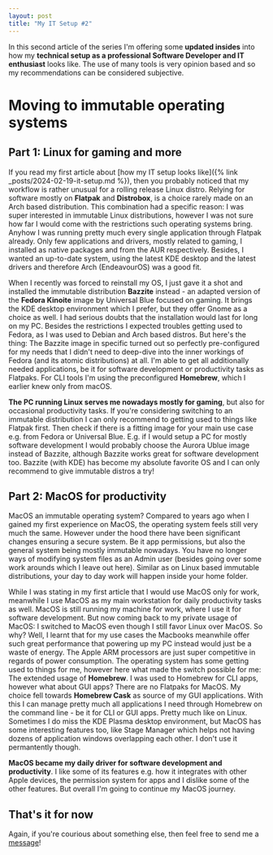 ```yaml
---
layout: post
title: "My IT Setup #2"
---
```

In this second article of the series I'm offering some **updated insides** into how my **technical setup as a professional Software Developer and IT enthusiast** looks like. 
The use of many tools is very opinion based and so my recommendations can be considered subjective.

# Moving to immutable operating systems

## Part 1: Linux for gaming and more
If you read my first article about [how my IT setup looks like]({% link _posts/2024-02-19-it-setup.md %}), then you probably noticed that my workflow is rather unusual for a rolling release Linux distro.
Relying for software mostly on **Flatpak** and **Distrobox**, is a choice rarely made on an Arch based distribution.
This combination had a specific reason: I was super interested in immutable Linux distributions, however I was not sure how far I would come with the restrictions such operating systems bring.
Anyhow I was running pretty much every single application through Flatpak already. Only few applications and drivers, mostly related to gaming, I installed as native packages and from the AUR respectively.
Besides, I wanted an up-to-date system, using the latest KDE desktop and the latest drivers and therefore Arch (EndeavourOS) was a good fit.

When I recently was forced to reinstall my OS, I just gave it a shot and installed the immutable distribution **Bazzite** instead - an adapted version of the **Fedora Kinoite** image by Universal Blue focused on gaming. It brings the KDE desktop environment which I prefer, but they offer Gnome as a choice as well.
I had serious doubts that the installation would last for long on my PC. Besides the restrictions I expected troubles getting used to Fedora, as I was used to Debian and Arch based distros.
But here's the thing: The Bazzite image in specific turned out so perfectly pre-configured for my needs that I didn't need to deep-dive into the inner workings of Fedora (and its atomic distributions) at all.
I'm able to get all additionally needed applications, be it for software development or productivity tasks as Flatpaks. For CLI tools I'm using the preconfigured **Homebrew**, which I earlier knew only from macOS.

**The PC running Linux serves me nowadays mostly for gaming**, but also for occasional productivity tasks. If you're considering switching to an immutable distribution I can only recommend to getting used to things like Flatpak first. Then check if there is a fitting image for your main use case e.g. from Fedora or Universal Blue. E.g. if I would setup a PC for mostly software development I would probably choose the Aurora Ublue image instead of Bazzite, although Bazzite works great for software development too.
Bazzite (with KDE) has become my absolute favorite OS and I can only recommend to give immutable distros a try!

## Part 2: MacOS for productivity
MacOS an immutable operating system? Compared to years ago when I gained my first experience on MacOS, the operating system feels still very much the same. However under the hood there have been significant changes ensuring a secure system. Be it app permissions, but also the general system being mostly immutable nowadays. You have no longer ways of modifying system files as an Admin user (besides going over some work arounds which I leave out here). Similar as on Linux based immutable distributions, your day to day work will happen inside your home folder.

While I was stating in my first article that I would use MacOS only for work, meanwhile I use MacOS as my main workstation for daily productivity tasks as well. MacOS is still running my machine for work, where I use it for software development. But now coming back to my private usage of MacOS: I switched to MacOS even though I still favor Linux over MacOS. So why? Well, I learnt that for my use cases the Macbooks meanwhile offer such great performance that powering up my PC instead would just be a waste of energy. The Apple ARM processors are just super competitive in regards of power consumption. The operating system has some getting used to things for me, however here what made the switch possible for me: The extended usage of **Homebrew**. I was used to Homebrew for CLI apps, however what about GUI apps? There are no Flatpaks for MacOS. My choice fell towards **Homebrew Cask** as source of my GUI applications. With this I can manage pretty much all applications I need through Homebrew on the command line - be it for CLI or GUI apps. Pretty much like on Linux. Sometimes I do miss the KDE Plasma desktop environment, but MacOS has some interesting features too, like Stage Manager which helps not having dozens of application windows overlapping each other. I don't use it permantently though.

**MacOS became my daily driver for software development and productivity**. I like some of its features e.g. how it integrates with other Apple devices, the permission system for apps and I dislike some of the other features. But overall I'm going to continue my MacOS journey. 

## That's it for now
Again, if you're courious about something else, then feel free to send me a [message](/contact)!